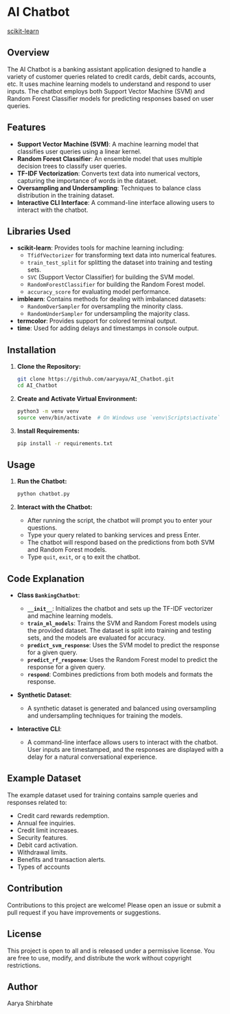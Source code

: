 # AI Chatbot

[scikit-learn](https://scikit-learn.org/)

## Overview

The AI Chatbot is a banking assistant application designed to handle a variety of customer queries related to credit cards, debit cards, accounts, etc. It uses machine learning models to understand and respond to user inputs. The chatbot employs both Support Vector Machine (SVM) and Random Forest Classifier models for predicting responses based on user queries.

## Features

- **Support Vector Machine (SVM)**: A machine learning model that classifies user queries using a linear kernel.
- **Random Forest Classifier**: An ensemble model that uses multiple decision trees to classify user queries.
- **TF-IDF Vectorization**: Converts text data into numerical vectors, capturing the importance of words in the dataset.
- **Oversampling and Undersampling**: Techniques to balance class distribution in the training dataset.
- **Interactive CLI Interface**: A command-line interface allowing users to interact with the chatbot.

## Libraries Used

- **scikit-learn**: Provides tools for machine learning including:
  - `TfidfVectorizer` for transforming text data into numerical features.
  - `train_test_split` for splitting the dataset into training and testing sets.
  - `SVC` (Support Vector Classifier) for building the SVM model.
  - `RandomForestClassifier` for building the Random Forest model.
  - `accuracy_score` for evaluating model performance.
- **imblearn**: Contains methods for dealing with imbalanced datasets:
  - `RandomOverSampler` for oversampling the minority class.
  - `RandomUnderSampler` for undersampling the majority class.
- **termcolor**: Provides support for colored terminal output.
- **time**: Used for adding delays and timestamps in console output.

## Installation

1. **Clone the Repository:**
   ```bash
   git clone https://github.com/aaryaya/AI_Chatbot.git
   cd AI_Chatbot
   ```

2. **Create and Activate Virtual Environment:**
   ```bash
   python3 -m venv venv
   source venv/bin/activate  # On Windows use `venv\Scripts\activate`
   ```

3. **Install Requirements:**
   ```bash
   pip install -r requirements.txt
   ```

## Usage

1. **Run the Chatbot:**
   ```bash
   python chatbot.py
   ```

2. **Interact with the Chatbot:**
   - After running the script, the chatbot will prompt you to enter your questions.
   - Type your query related to banking services and press Enter.
   - The chatbot will respond based on the predictions from both SVM and Random Forest models.
   - Type `quit`, `exit`, or `q` to exit the chatbot.

## Code Explanation

- **Class `BankingChatbot`**:
  - **`__init__`**: Initializes the chatbot and sets up the TF-IDF vectorizer and machine learning models.
  - **`train_ml_models`**: Trains the SVM and Random Forest models using the provided dataset. The dataset is split into training and testing sets, and the models are evaluated for accuracy.
  - **`predict_svm_response`**: Uses the SVM model to predict the response for a given query.
  - **`predict_rf_response`**: Uses the Random Forest model to predict the response for a given query.
  - **`respond`**: Combines predictions from both models and formats the response.

- **Synthetic Dataset**:
  - A synthetic dataset is generated and balanced using oversampling and undersampling techniques for training the models.

- **Interactive CLI**:
  - A command-line interface allows users to interact with the chatbot. User inputs are timestamped, and the responses are displayed with a delay for a natural conversational experience.

## Example Dataset

The example dataset used for training contains sample queries and responses related to:
- Credit card rewards redemption.
- Annual fee inquiries.
- Credit limit increases.
- Security features.
- Debit card activation.
- Withdrawal limits.
- Benefits and transaction alerts.
- Types of accounts
  
## Contribution

Contributions to this project are welcome! Please open an issue or submit a pull request if you have improvements or suggestions.

## License

This project is open to all and is released under a permissive license. You are free to use, modify, and distribute the work without copyright restrictions.

## Author
Aarya Shirbhate
